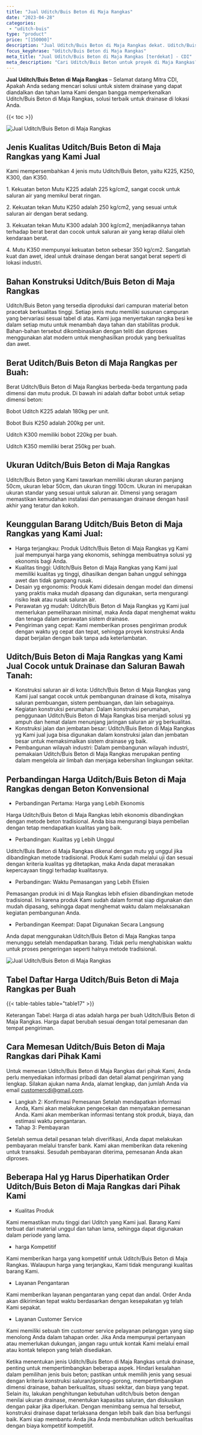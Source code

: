 ```yaml
---
title: "Jual Uditch/Buis Beton di Maja Rangkas"
date: "2023-04-28"
categories:
 - "uditch-buis"
type: "product"
price: "[150000]"
description: "Jual Uditch/Buis Beton di Maja Rangkas dekat. Uditch/Buis Beton ini sering digunakan dalam project konstruksi sebagai drainase yang handal dan optimal. Hubungi kami untuk mendapatkan lebih lanjut."
focus_keyphrase: "Uditch/Buis Beton di Maja Rangkas"
meta_title: "Jual Uditch/Buis Beton di Maja Rangkas [terdekat] - CDI"
meta_description: "Cari Uditch/Buis Beton untuk proyek di Maja Rangkas? Kami menyediakan Uditch/Buis Beton berkualitas untuk konstruksi drainase. Segera dapatkan harga termurah sekarang."
---
```


**Jual Uditch/Buis Beton di Maja Rangkas** – Selamat datang Mitra CDI, Apakah Anda sedang mencari solusi untuk sistem drainase yang dapat diandalkan dan tahan lama Kami dengan bangga memperkenalkan Uditch/Buis Beton di Maja Rangkas, solusi terbaik untuk drainase di lokasi Anda.

{{< toc >}}

![Jual Uditch/Buis Beton di Maja Rangkas](/images/uditch-buis/uditch-beton-21.jpg)

## Jenis Kualitas Uditch/Buis Beton di Maja Rangkas yang Kami Jual

Kami mempersembahkan 4 jenis mutu Uditch/Buis Beton, yaitu K225, K250, K300, dan K350.

1\. Kekuatan beton Mutu K225 adalah 225 kg/cm2, sangat cocok untuk saluran air yang memikul berat ringan.

2\. Kekuatan tekan Mutu K250 adalah 250 kg/cm2, yang sesuai untuk saluran air dengan berat sedang.

3\. Kekuatan tekan Mutu K300 adalah 300 kg/cm2, menjadikannya tahan terhadap berat berat dan cocok untuk saluran air yang kerap dilalui oleh kendaraan berat.

4\. Mutu K350 mempunyai kekuatan beton sebesar 350 kg/cm2. Sangatlah kuat dan awet, ideal untuk drainase dengan berat sangat berat seperti di lokasi industri.

## Bahan Konstruksi Uditch/Buis Beton di Maja Rangkas

Uditch/Buis Beton yang tersedia diproduksi dari campuran material beton pracetak berkualitas tinggi. Setiap jenis mutu memiliki susunan campuran yang bervariasi sesuai tabel di atas. Kami juga menyertakan rangka besi ke dalam setiap mutu untuk menambah daya tahan dan stabilitas produk. Bahan-bahan tersebut dikombinasikan dengan teliti dan diproses menggunakan alat modern untuk menghasilkan produk yang berkualitas dan awet.

## Berat Uditch/Buis Beton di Maja Rangkas per Buah:

Berat Uditch/Buis Beton di Maja Rangkas berbeda-beda tergantung pada dimensi dan mutu produk. Di bawah ini adalah daftar bobot untuk setiap dimensi beton:

Bobot Uditch K225 adalah 180kg per unit.

Bobot Buis K250 adalah 200kg per unit.

Uditch K300 memiliki bobot 220kg per buah.

Uditch K350 memiliki berat 250kg per buah.

## Ukuran Uditch/Buis Beton di Maja Rangkas

Uditch/Buis Beton yang Kami tawarkan memiliki ukuran ukuran panjang 50cm, ukuran lebar 50cm, dan ukuran tinggi 100cm. Ukuran ini merupakan ukuran standar yang sesuai untuk saluran air. Dimensi yang seragam memastikan kemudahan instalasi dan pemasangan drainase dengan hasil akhir yang teratur dan kokoh.

## Keunggulan Barang Uditch/Buis Beton di Maja Rangkas yang Kami Jual:

*   Harga terjangkau: Produk Uditch/Buis Beton di Maja Rangkas yg Kami jual mempunyai harga yang ekonomis, sehingga membuatnya solusi yg ekonomis bagi Anda.
*   Kualitas tinggi: Uditch/Buis Beton di Maja Rangkas yang Kami jual memiliki kualitas yg tinggi, dihasilkan dengan bahan unggul sehingga awet dan tidak gampang rusak.
*   Desain yg ergonomis: Produk Kami didesain dengan model dan dimensi yang praktis maka mudah dipasang dan digunakan, serta mengurangi risiko leak atau rusak saluran air.
*   Perawatan yg mudah: Uditch/Buis Beton di Maja Rangkas yg Kami jual memerlukan pemeliharaan minimal, maka Anda dapat menghemat waktu dan tenaga dalam perawatan sistem drainase.
*   Pengiriman yang cepat: Kami memberikan proses pengiriman produk dengan waktu yg cepat dan tepat, sehingga proyek konstruksi Anda dapat berjalan dengan baik tanpa ada keterlambatan.

## Uditch/Buis Beton di Maja Rangkas yang Kami Jual Cocok untuk Drainase dan Saluran Bawah Tanah:

*   Konstruksi saluran air di kota: Uditch/Buis Beton di Maja Rangkas yang Kami jual sangat cocok untuk pembangunan drainase di kota, misalnya saluran pembuangan, sistem pembuangan, dan lain sebagainya.
*   Kegiatan konstruksi perumahan: Dalam konstruksi perumahan, penggunaan Uditch/Buis Beton di Maja Rangkas bisa menjadi solusi yg ampuh dan hemat dalam menunjang jaringan saluran air yg berkualitas.
*   Konstruksi jalan dan jembatan besar: Uditch/Buis Beton di Maja Rangkas yg Kami jual juga bisa digunakan dalam konstruksi jalan dan jembatan besar untuk memaksimalkan sistem drainase yg baik.
*   Pembangunan wilayah industri: Dalam pembangunan wilayah industri, pemakaian Uditch/Buis Beton di Maja Rangkas merupakan penting dalam mengelola air limbah dan menjaga kebersihan lingkungan sekitar.

## Perbandingan Harga Uditch/Buis Beton di Maja Rangkas dengan Beton Konvensional

*   Perbandingan Pertama: Harga yang Lebih Ekonomis

Harga Uditch/Buis Beton di Maja Rangkas lebih ekonomis dibandingkan dengan metode beton tradisional. Anda bisa mengurangi biaya pembelian dengan tetap mendapatkan kualitas yang baik.
*   Perbandingan: Kualitas yg Lebih Unggul

Uditch/Buis Beton di Maja Rangkas dikenal dengan mutu yg unggul jika dibandingkan metode tradisional. Produk Kami sudah melalui uji dan sesuai dengan kriteria kualitas yg ditetapkan, maka Anda dapat merasakan kepercayaan tinggi terhadap kualitasnya.
*   Perbandingan: Waktu Pemasangan yang Lebih Efisien

Pemasangan produk ini di Maja Rangkas lebih efisien dibandingkan metode tradisional. Ini karena produk Kami sudah dalam format siap digunakan dan mudah dipasang, sehingga dapat menghemat waktu dalam melaksanakan kegiatan pembangunan Anda.
*   Perbandingan Keempat: Dapat Digunakan Secara Langsung

Anda dapat menggunakan Uditch/Buis Beton di Maja Rangkas tanpa menunggu setelah mendapatkan barang. Tidak perlu menghabiskan waktu untuk proses pengeringan seperti halnya metode tradisional.

![Jual Uditch/Buis Beton di Maja Rangkas](/images/uditch-buis/buis-beton-23.jpg)

## Tabel Daftar Harga Uditch/Buis Beton di Maja Rangkas per Buah

{{< table-tables table="table17" >}}

Keterangan Tabel: Harga di atas adalah harga per buah Uditch/Buis Beton di Maja Rangkas. Harga dapat berubah sesuai dengan total pemesanan dan tempat pengiriman.

## Cara Memesan Uditch/Buis Beton di Maja Rangkas dari Pihak Kami

Untuk memesan Uditch/Buis Beton di Maja Rangkas dari pihak Kami, Anda perlu menyediakan informasi pribadi dan detail alamat pengiriman yang lengkap. Silakan ajukan nama Anda, alamat lengkap, dan jumlah Anda via email customercdi@gmail.com.
*   Langkah 2: Konfirmasi Pemesanan
Setelah mendapatkan informasi Anda, Kami akan melakukan pengecekan dan menyatakan pemesanan Anda. Kami akan memberikan informasi tentang stok produk, biaya, dan estimasi waktu pengantaran.
*   Tahap 3: Pembayaran

Setelah semua detail pesanan telah diverifikasi, Anda dapat melakukan pembayaran melalui transfer bank. Kami akan memberikan data rekening untuk transaksi. Sesudah pembayaran diterima, pemesanan Anda akan diproses.

## Beberapa Hal yg Harus Diperhatikan Order Uditch/Buis Beton di Maja Rangkas dari Pihak Kami

*   Kualitas Produk

Kami memastikan mutu tinggi dari Uditch yang Kami jual. Barang Kami terbuat dari material unggul dan tahan lama, sehingga dapat digunakan dalam periode yang lama.
*   harga Kompetitif

Kami memberikan harga yang kompetitif untuk Uditch/Buis Beton di Maja Rangkas. Walaupun harga yang terjangkau, Kami tidak mengurangi kualitas barang Kami.
*   Layanan Pengantaran

Kami memberikan layanan pengantaran yang cepat dan andal. Order Anda akan dikirimkan tepat waktu berdasarkan dengan kesepakatan yg telah Kami sepakat.
*   Layanan Customer Service

Kami memiliki sebuah tim customer service pelayanan pelanggan yang siap menolong Anda dalam tahapan order. Jika Anda mempunyai pertanyaan atau memerlukan dukungan, jangan ragu untuk kontak Kami melalui email atau kontak telepon yang telah disediakan.

Ketika menentukan jenis Uditch/Buis Beton di Maja Rangkas untuk drainase, penting untuk mempertimbangkan beberapa aspek. Hindari kesalahan dalam pemilihan jenis buis beton; pastikan untuk memilih jenis yang sesuai dengan kriteria konstruksi saluran/gorong-gorong, mempertimbangkan dimensi drainase, bahan berkualitas, situasi sekitar, dan biaya yang tepat. Selain itu, lakukan penghitungan kebutuhan uditch/buis beton dengan menilai ukuran drainase, menentukan kapasitas saluran, dan diskusikan dengan pakar jika diperlukan. Dengan menimbang semua hal tersebut, konstruksi drainase dapat terlaksana dengan lebih baik dan bisa berfungsi baik. Kami siap membantu Anda jika Anda membutuhkan uditch berkualitas dengan biaya kompetitif kompetitif.